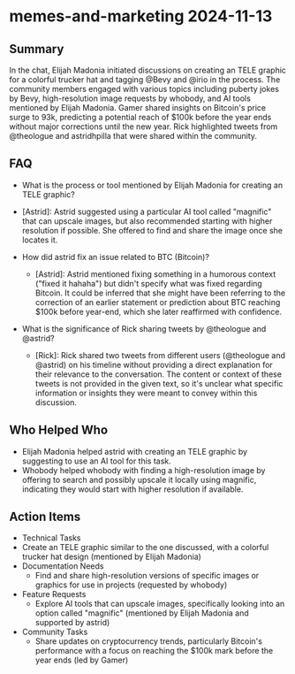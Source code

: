 # memes-and-marketing 2024-11-13

## Summary

In the chat, Elijah Madonia initiated discussions on creating an TELE graphic for a colorful trucker hat and tagging @Bevy and @irio in the process. The community members engaged with various topics including puberty jokes by Bevy, high-resolution image requests by whobody, and AI tools mentioned by Elijah Madonia. Gamer shared insights on Bitcoin's price surge to 93k, predicting a potential reach of $100k before the year ends without major corrections until the new year. Rick highlighted tweets from @theologue and astridhpilla that were shared within the community.

## FAQ

- What is the process or tool mentioned by Elijah Madonia for creating an TELE graphic?
- [Astrid]: Astrid suggested using a particular AI tool called "magnific" that can upscale images, but also recommended starting with higher resolution if possible. She offered to find and share the image once she locates it.

- How did astrid fix an issue related to BTC (Bitcoin)?

    - [Astrid]: Astrid mentioned fixing something in a humorous context ("fixed it hahaha") but didn't specify what was fixed regarding Bitcoin. It could be inferred that she might have been referring to the correction of an earlier statement or prediction about BTC reaching $100k before year-end, which she later reaffirmed with confidence.

- What is the significance of Rick sharing tweets by @theologue and @astrid?
    - [Rick]: Rick shared two tweets from different users (@theologue and @astrid) on his timeline without providing a direct explanation for their relevance to the conversation. The content or context of these tweets is not provided in the given text, so it's unclear what specific information or insights they were meant to convey within this discussion.

## Who Helped Who

- Elijah Madonia helped astrid with creating an TELE graphic by suggesting to use an AI tool for this task.
- Whobody helped whobody with finding a high-resolution image by offering to search and possibly upscale it locally using magnific, indicating they would start with higher resolution if available.

## Action Items

- Technical Tasks
- Create an TELE graphic similar to the one discussed, with a colorful trucker hat design (mentioned by Elijah Madonia)
- Documentation Needs
    - Find and share high-resolution versions of specific images or graphics for use in projects (requested by whobody)
- Feature Requests
    - Explore AI tools that can upscale images, specifically looking into an option called "magnific" (mentioned by Elijah Madonia and supported by astrid)
- Community Tasks
    - Share updates on cryptocurrency trends, particularly Bitcoin's performance with a focus on reaching the $100k mark before the year ends (led by Gamer)

